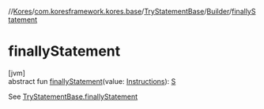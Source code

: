 //[Kores](../../../../index.md)/[com.koresframework.kores.base](../../index.md)/[TryStatementBase](../index.md)/[Builder](index.md)/[finallyStatement](finally-statement.md)

# finallyStatement

[jvm]\
abstract fun [finallyStatement](finally-statement.md)(value: [Instructions](../../../com.koresframework.kores/-instructions/index.md)): [S](index.md)

See [TryStatementBase.finallyStatement](../finally-statement.md)
